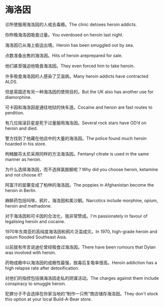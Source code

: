# 海洛因

<p><span class="chinese">诊所使服用海洛因的人戒去毒瘾。</span><span class="english">The clinic detoxes heroin addicts.</span></p>

<p><span class="chinese">你昨晚海洛因吸食过量。</span><span class="english">You overdosed on heroin last night.</span></p>

<p><span class="chinese">海洛因已从海上偷运出境。</span><span class="english">Heroin has been smuggled out by sea.</span></p>

<p><span class="chinese">点数准备出售的海洛因。</span><span class="english">Hits of heroin areprepared for sale.</span></p>

<p><span class="chinese">他们甚至强迫他吸食海洛因。</span><span class="english">They even forced him to take heroin.</span></p>

<p><span class="chinese">许多吸食海洛因的人感染了艾滋病。</span><span class="english">Many heroin addicts have contracted ALDS.</span></p>

<p><span class="chinese">但是英国还有另一种海洛因的使用目的。</span><span class="english">But the UK also has another use for diamorphine.</span></p>

<p><span class="chinese">可卡因和海洛因是通往地狱的快车道。</span><span class="english">Cocaine and heroin are fast routes to perdition.</span></p>

<p><span class="chinese">有几位摇滚巨星是死于过量服用海洛因。</span><span class="english">Several rock stars have OD’d on heroin and died.</span></p>

<p><span class="chinese">警方找到了他藏在他店中的大量的海洛因。</span><span class="english">The police found much heroin hoarded  in his store.</span></p>

<p><span class="chinese">枸橼酸芬太尼采用同样的方法海洛因。</span><span class="english">Fentanyl citrate is used in the same manner as heroin.</span></p>

<p><span class="chinese">为什么选择海洛因，而不选择氯胺酮呢？</span><span class="english">Why did you choose heroin, ketamine and not choose it?</span></p>

<p><span class="chinese">阿富汗的罂粟变成了柏林的海洛因。</span><span class="english">The poppies in Afghanistan become the heroin in Berlin.</span></p>

<p><span class="chinese">麻醉药包括吗啡，鸦片，海洛因和美沙酮。</span><span class="english">Narcotics include morphine, opium, heroin and methadone.</span></p>

<p><span class="chinese">对于海洛因和可卡因的合法化，我非常赞成。</span><span class="english">I'm passionately in favour of legalising heroin and cocaine.</span></p>

<p><span class="chinese">1970年东南亚的高纯度海洛因和鸦片泛滥成灾。</span><span class="english">In 1970, high-grade heroin and opium flooded Southeast Asia.</span></p>

<p><span class="chinese">以前就有传言说迪伦曾经吸食过海洛因。</span><span class="english">There have been rumours that Dylan was involved with heroin.</span></p>

<p><span class="chinese">药物成瘾中以海洛因的成瘾性最强，脱毒后复吸率很高。</span><span class="english">Heroin addiction has a high relapse rate after detoxification.</span></p>

<p><span class="chinese">对他们的指控包括搞海洛因走私的阴谋活动。</span><span class="english">The charges against them include conspiracy to smuggle heroin.</span></p>

<p><span class="chinese">犯罪分子不会选择在你家当地的“制作一只熊”商店储存海洛因。</span><span class="english">They don't stock this option at your local Build-A-Bear store.</span></p>

